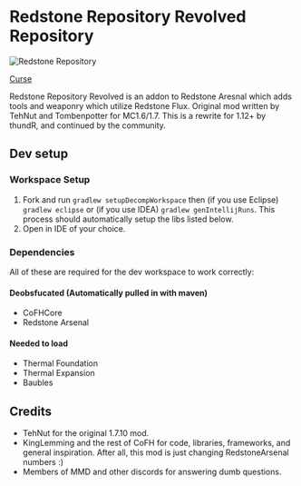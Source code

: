 Redstone Repository Revolved Repository
==============

![](https://github.com/CrankySupertoon01/RedstoneRepository/raw/master/src/main/resources/assets/redstonerepository/textures/logo.png "Redstone Repository")

[Curse](https://minecraft.curseforge.com/projects/redstone-repository-revolved)

Redstone Repository Revolved is an addon to Redstone Aresnal which adds tools and weaponry which utilize Redstone Flux. Original mod written by TehNut and Tombenpotter for MC1.6/1.7. This is a rewrite for 1.12+ by thundR, and continued by the community.

## Dev setup

### Workspace Setup
1. Fork and run `gradlew setupDecompWorkspace` then (if you use Eclipse) `gradlew eclipse` or (if you use IDEA) `gradlew genIntellijRuns`. This process should automatically setup the libs listed below.
2. Open in IDE of your choice.

### Dependencies
All of these are required for the dev workspace to work correctly:

#### Deobsfucated (Automatically pulled in with maven)
* CoFHCore 
* Redstone Arsenal 

#### Needed to load
* Thermal Foundation 
* Thermal Expansion
* Baubles

## Credits
 - TehNut for the original 1.7.10 mod.
 - KingLemming and the rest of CoFH for code, libraries, frameworks, and general inspiration. After all, this mod is just changing RedstoneArsenal numbers :)
 - Members of MMD and other discords for answering dumb questions. 
 
